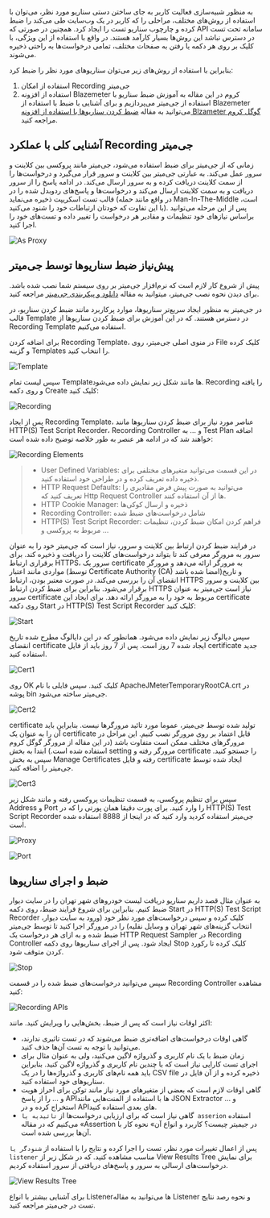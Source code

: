 به منظور شبیه‌سازی فعالیت کاربر به جای ساختن دستی سناریو مورد نظر، می‌توان با استفاده از روش‌های مختلف، مراحلی را که کاربر در یک وب‌سایت طی می‌کند را ضبط کرده و چارچوب سناریو تست را ایجاد کرد. همچنین در صورتی که API سامانه تحت تست در دسترس نباشد این روش‌ها بسیار کارآمد هستند. در واقع با استفاده از این ویژگی، با کلیک بر روی هر دکمه یا رفتن به صفحات مختلف، تمامی درخواست‌ها به راحتی ذخیره می‌شوند.

بنابراین با استفاده از روش‌های زیر می‌توان سناریوهای مورد نظر را  ضبط کرد:
1. استفاده از امکان Recording جی‌میتر
2. استفاده از افزونه Blazemeter کروم
در این مقاله به آموزش ضبط سناریو با استفاده از جی‌میتر می‌پردازیم و برای آشنایی با ضبط با استفاده از Blazemeter می‌توانید به مقاله [ضبط کردن سناریوها با استفاده از افزونه Blzameter گوگل کروم](https://gazmeh.ir/posts/recording-scenarios-for-jmeter-using-the-blazemeter-plugin) مراجعه کنید.

## آشنایی کلی با عملکرد Recording جی‌میتر
زمانی که از جی‌میتر برای ضبط استفاده می‌شود، جی‌میتر مانند پروکسی بین کلاینت و سرور عمل می‌کند. به عبارتی جی‌میتر بین کلاینت و سرور قرار می‌گیرد و درخواست‌ها را از سمت کلاینت دریافت کرده و به سرور ارسال می‌کند. در ادامه پاسخ را از سرور دریافت و به سمت کلاینت ارسال می‌کند و درخواست‌ها و پاسخ‌های ردوبدل شده را در قالب تست اسکریپت ذخیره می‌نماید (در واقع مانند حمله Man-In-The-Middle است، با این تفاوت که خودتان ارتباطات خود را شنود می‌کنید). پس از این مرحله می‌توانید براساس نیازهای خود تنظیمات و مقادیر هر درخواست را تغییر داده و تست‌های خود را اجرا کنید.

![As Proxy](./resources/as-proxy.png?raw=true "As Proxy")


## پیش‌نیاز ضبط سناریو‌ها توسط جی‌میتر
پیش از شروع کار لازم است که نرم‌افزار جی‌میتر بر روی سیستم شما نصب شده باشد. برای دیدن نحوه نصب جی‌میتر، میتوانید به مقاله [دانلود و پیکربندی جی‌میتر](https://gazmeh.ir/posts/installing-and-configuring-jmeter) مراجعه کنید.

در جی‌میتر به منظور ایجاد سریع‌تر سناریو‌ها، موارد پرکاربرد مانند ضبط کردن سناریو، در قالب Template در دسترس هستند. که در این آموزش برای ضبط کردن سناریوها از Recording Template استفاده می‌کنیم.

برای اضافه کردن Recording Template، در منوی اصلی جی‌میتر، روی File کلیک کرده و گزینه Templates را انتخاب کنید.

![Template](./resources/template.png?raw=true "Template")

سپس لیست تمام Templateها مانند شکل زیر نمایش داده می‌شود. Recording را یافته و روی دکمه Create کلیک کنید:

![Recording](./resources/recording.png?raw=true "Recording")

پس از ایجاد Recording Template، عناصر مورد نیاز برای ضبط کردن سناریوها مانند HTTP(S) Test Script Recorder، Recording Controller و … به Test Plan اضافه خواهند شد که در ادامه هر عنصر به طور خلاصه توضیح داده شده‌ است:

![Recording Elements](./resources/recording-elements.png?raw=true "Recording Elements")

> * User Defined Variables: در این قسمت می‌توانید متغیرهای مختلفی برای ذخیره داده تعریف کرده و در طراحی خود استفاده کنید.
> * HTTP Request Defaults: می‌توانید به صورت پیش فرض مقادیری را تعریف کنید که Http Request Controller ها از آن استفاده کنند.
> * HTTP Cookie Manager: ذخیره و ارسال کوکی‌ها
> * Recording Controller: شامل درخواست‌های ضبط شده
> * HTTP(S) Test Script Recorder: فراهم کردن امکان ضبط کردن، تنظیمات مربوط به پروکسی و … 

در فرایند ضبط کردن ارتباط بین کلاینت و سرور، نیاز است که جی‌میتر خود را به عنوان سرور به مرورگر معرفی کند تا بتواند درخواست‌های کلاینت را دریافت و ذخیره کند. برای برقراری ارتباط HTTPS، سرور یک certificate به مرورگر ارائه می‌دهد و مرورگر مواردی مانند اعتبار (توسط Certificate Authority (CA) امضا شده باشد)و تاریخ انقضای آن را بررسی می‌کند. در صورت معتبر بودن، ارتباط HTTPS بین کلاینت و سرور برقرار می‌شود. بنابراین برای ضبط کردن ارتباط HTTPS نیاز است جی‌میتر به عنوان سرور certificate مربوط به خود را به مرورگر ارائه دهد. برای ایجاد این certificate روی دکمه Start در HTTP(S) Test Script Recorder کلیک کنید:

![Start](./resources/start.png?raw=true "Start")

سپس دیالوگ زیر نمایش داده می‌شود. همانطور که در این دایالوگ مطرح شده تاریخ انقضای certificate ایجاد شده 7 روز است. پس از 7 روز باید از فایل certificate جدید استفاده کنید.

![Cert1](./resources/cert1.png?raw=true "Cert1")

 روی OK کلیک کنید. سپس فایلی با نام ApacheJMeterTemporaryRootCA.crt در پوشه bin جی‌میتر ساخته می‌شود.
 
![Cert2](./resources/cert2.png?raw=true "Cert2")
 
 certificate تولید شده توسط جی‌میتر، عموما مورد تائید مرورگرها نیست. بنابراین باید آن را به عنوان یک certificate قابل اعتماد بر روی مرورگر نصب کنیم. این مراحل در مرورگرهای مختلف ممکن است متفاوت باشد (در این مقاله از مرورگر گوگل کروم استفاده شده است.) ابتدا به بخش setting مرورگر رفته و certificate را جستجو کنید. سپس به بخش  Manage Certificates رفته و فایل certificate ایجاد شده توسط جی‌میتر را اضافه کنید. 
 
![Cert3](./resources/cert3.png?raw=true "Cert3")
  
  سپس برای تنظیم پروکسی، به قسمت تنظیمات پروکسی رفته و مانند شکل زیر Address و Port را وارد کنید. برای پورت دقیقا همان پورتی را که در HTTP(S) Test Script Recorder جی‌میتر استفاده کردید وارد کنید که در اینجا از 8888 استفاده شده است.
  
![Proxy](./resources/proxy.png?raw=true "Proxy")

![Port](./resources/port.png?raw=true "Port")

## ضبط و اجرای سناریوها
به عنوان مثال قصد داریم سناریو دریافت لیست خودروهای شهر تهران را در سایت دیوار ضبط کنیم. بنابراین برای شروع فرایند ضبط، روی دکمه Start در HTTP(S) Test Script Recorder کلیک کرده و سپس درخواست‌های مورد نظر خود (ورود به سایت دیوار، انتخاب گزینه‌های شهر تهران و وسایل نقلیه) را در مرورگر اجرا کنید تا توسط جی‌میتر ضبط شده و به ازای هر درخواست یک HTTP Request Sampler در Recording Controller ایجاد شود. پس از اجرای سناریوها روی دکمه Stop کلیک کرده تا رکورد کردن متوقف شود.

![Stop](./resources/stop.png?raw=true "Stop")

سپس می‌توانید درخواست‌های ضبط شده را در قسمت Recording Controller مشاهده کنید:

![Recording APIs](./resources/recording-apis.png?raw=true "Recording APIs")

اکثر اوقات نیاز است که پس از ضبط، بخش‌هایی را ویرایش کنید. مانند:
* گاهی اوقات درخواست‌های اضافه‌تری ضبط می‌شوند که در تست تاثیری ندارند، می‌توانید با توجه به تست آن‌ها حذف کنید.
* زمان ضبط با یک نام کاربری و گذرواژه لاگین می‌کنید، ولی به عنوان مثال برای اجرای تست کارایی نیاز است که با چندین نام کاربری و گذرواژه لاگین کنید. بنابراین باید همه نام‌های کاربری و گذرواژه‌ها را در یک CSV file ذخیره کرده و از آن فایل در سناریوهای خود استفاده کنید.
* گاهی اوقات لازم است که بعضی از متغیرهای مورد نیاز مانند توکن برای احراز هویت و ... را از پاسخ API‌ها با استفاده از المنت‌هایی مانند JSON Extractor و … استخراج کرده و در API‌های بعدی استفاده کنید.
* گاهی نیاز است که برای ارزیابی درخواست‌ها از `تائیدیه یا asserion` استفاده می‌کنیم که در مقاله «Assertion در جیمیتر چیست؟ کاربرد و انواع آن» نحوه کار با آن‌ها بررسی شده است. 

پس از اعمال تغییرات مورد نظر، تست را اجرا کرده و نتایج را با استفاده از `شنودگر یا listener‌` مناسب مشاهده کنید. که در شکل زیر از View Results Tree برای نمایش درخواست‌های ارسالی به سرور و پاسخ‌های دریافتی از سرور استفاده کردیم.

![View Results Tree](./resources/view-results-tree.png?raw=true "View Results Tree")

برای آشنایی بیشتر با انواع Listener‌ها می‌توانید به مقاله Listener و نحوه رصد نتایج تست در جی‌میتر مراجعه کنید.
